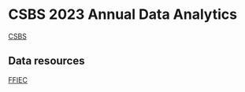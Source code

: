 # CSBS 2023 Annual Data Analytics

[CSBS](https://www.csbs.org/data-analytics-competition)

## Data resources

[FFIEC](https://cdr.ffiec.gov/public/ManageFacsimiles.aspx)


